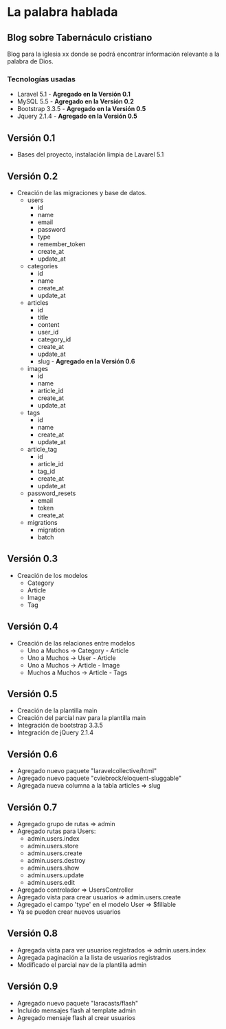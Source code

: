 # La palabra hablada
## Blog sobre Tabernáculo cristiano

Blog para la iglesia xx donde se podrá encontrar información relevante a la palabra de Dios.

### Tecnologías usadas

* Laravel 5.1 - **Agregado en la Versión 0.1**
* MySQL 5.5 - **Agregado en la Versión 0.2**
* Bootstrap 3.3.5 - **Agregado en la Versión 0.5**
* Jquery 2.1.4 - **Agregado en la Versión 0.5**

## Versión 0.1

* Bases del proyecto, instalación limpia de Lavarel 5.1

## Versión 0.2

* Creación de las migraciones y base de datos.
  * users
    * id
    * name
    * email
    * password
    * type
    * remember_token
    * create_at
    * update_at
  * categories
    * id
    * name
    * create_at
    * update_at
  * articles
    * id
    * title
    * content
    * user_id
    * category_id
    * create_at
    * update_at
    * slug - **Agregado en la Versión 0.6**
  * images
    * id
    * name
    * article_id
    * create_at
    * update_at
  * tags
    * id
    * name
    * create_at
    * update_at
  * article_tag
    * id
    * article_id
    * tag_id
    * create_at
    * update_at
  * password_resets
    * email
    * token
    * create_at
  * migrations
    * migration
    * batch

## Versión 0.3

* Creación de los modelos
  * Category
  * Article
  * Image
  * Tag

## Versión 0.4

* Creación de las relaciones entre modelos
  * Uno a Muchos -> Category - Article
  * Uno a Muchos -> User - Article
  * Uno a Muchos -> Article - Image
  * Muchos a Muchos -> Article - Tags

## Versión 0.5

* Creación de la plantilla main
* Creación del parcial nav para la plantilla main
* Integración de bootstrap 3.3.5
* Integración de jQuery 2.1.4

## Versión 0.6

* Agregado nuevo paquete "laravelcollective/html"
* Agregado nuevo paquete "cviebrock/eloquent-sluggable"
* Agregada nueva columna a la tabla articles => slug

## Versión 0.7

* Agregado grupo de rutas => admin
* Agregado rutas para Users:
  * admin.users.index
  * admin.users.store
  * admin.users.create
  * admin.users.destroy
  * admin.users.show
  * admin.users.update
  * admin.users.edit
* Agregado controlador => UsersController
* Agregado vista para crear usuarios => admin.users.create
* Agregado el campo 'type' en el modelo User => $fillable
* Ya se pueden crear nuevos usuarios

## Versión 0.8

* Agregada vista para ver usuarios registrados => admin.users.index
* Agregada paginación a la lista de usuarios registrados
* Modificado el parcial nav de la plantilla admin

## Versión 0.9

* Agregado nuevo paquete "laracasts/flash"
* Incluido mensajes flash al template admin
* Agregado mensaje flash al crear usuarios
